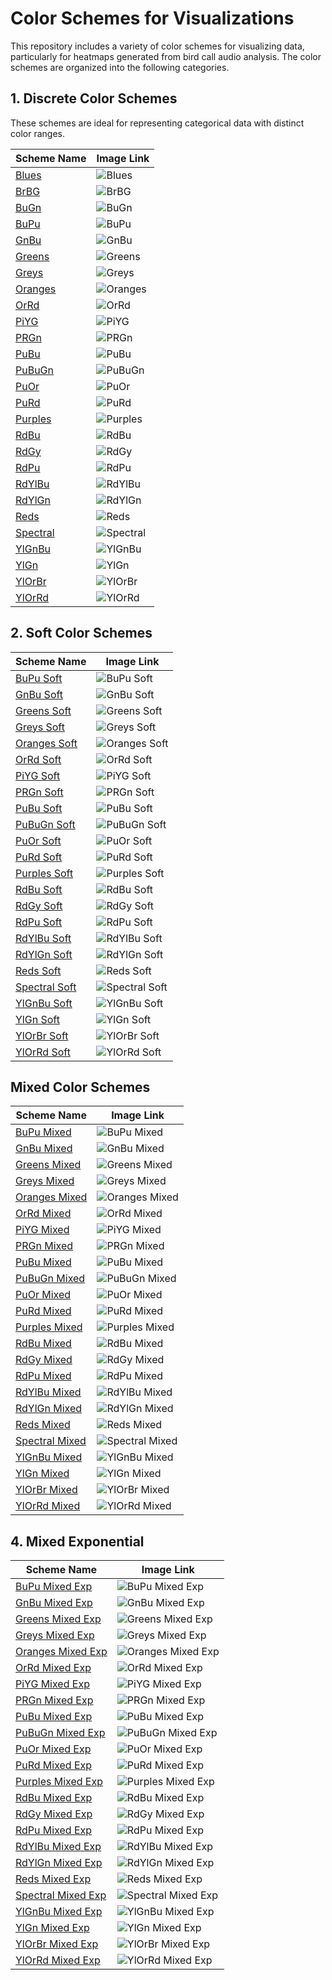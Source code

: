 # Color Schemes for Visualizations

This repository includes a variety of color schemes for visualizing data, particularly for heatmaps generated from bird call audio analysis. The color schemes are organized into the following categories.

## 1. Discrete Color Schemes

These schemes are ideal for representing categorical data with distinct color ranges.

| Scheme Name   | Image Link |
| ------------- | ----------- |
| [Blues](colorschemes/libheatmap_defaults/discrete/black_woodpecker_stft_Blues_discrete.png) | ![Blues](colorschemes/libheatmap_defaults/discrete/black_woodpecker_stft_Blues_discrete.png) |
| [BrBG](colorschemes/libheatmap_defaults/discrete/black_woodpecker_stft_BrBG_discrete.png) | ![BrBG](colorschemes/libheatmap_defaults/discrete/black_woodpecker_stft_BrBG_discrete.png) |
| [BuGn](colorschemes/libheatmap_defaults/discrete/black_woodpecker_stft_BuGn_discrete.png) | ![BuGn](colorschemes/libheatmap_defaults/discrete/black_woodpecker_stft_BuGn_discrete.png) |
| [BuPu](colorschemes/libheatmap_defaults/discrete/black_woodpecker_stft_BuPu_discrete.png) | ![BuPu](colorschemes/libheatmap_defaults/discrete/black_woodpecker_stft_BuPu_discrete.png) |
| [GnBu](colorschemes/libheatmap_defaults/discrete/black_woodpecker_stft_GnBu_discrete.png) | ![GnBu](colorschemes/libheatmap_defaults/discrete/black_woodpecker_stft_GnBu_discrete.png) |
| [Greens](colorschemes/libheatmap_defaults/discrete/black_woodpecker_stft_Greens_discrete.png) | ![Greens](colorschemes/libheatmap_defaults/discrete/black_woodpecker_stft_Greens_discrete.png) |
| [Greys](colorschemes/libheatmap_defaults/discrete/black_woodpecker_stft_Greys_discrete.png) | ![Greys](colorschemes/libheatmap_defaults/discrete/black_woodpecker_stft_Greys_discrete.png) |
| [Oranges](colorschemes/libheatmap_defaults/discrete/black_woodpecker_stft_Oranges_discrete.png) | ![Oranges](colorschemes/libheatmap_defaults/discrete/black_woodpecker_stft_Oranges_discrete.png) |
| [OrRd](colorschemes/libheatmap_defaults/discrete/black_woodpecker_stft_OrRd_discrete.png) | ![OrRd](colorschemes/libheatmap_defaults/discrete/black_woodpecker_stft_OrRd_discrete.png) |
| [PiYG](colorschemes/libheatmap_defaults/discrete/black_woodpecker_stft_PiYG_discrete.png) | ![PiYG](colorschemes/libheatmap_defaults/discrete/black_woodpecker_stft_PiYG_discrete.png) |
| [PRGn](colorschemes/libheatmap_defaults/discrete/black_woodpecker_stft_PRGn_discrete.png) | ![PRGn](colorschemes/libheatmap_defaults/discrete/black_woodpecker_stft_PRGn_discrete.png) |
| [PuBu](colorschemes/libheatmap_defaults/discrete/black_woodpecker_stft_PuBu_discrete.png) | ![PuBu](colorschemes/libheatmap_defaults/discrete/black_woodpecker_stft_PuBu_discrete.png) |
| [PuBuGn](colorschemes/libheatmap_defaults/discrete/black_woodpecker_stft_PuBuGn_discrete.png) | ![PuBuGn](colorschemes/libheatmap_defaults/discrete/black_woodpecker_stft_PuBuGn_discrete.png) |
| [PuOr](colorschemes/libheatmap_defaults/discrete/black_woodpecker_stft_PuOr_discrete.png) | ![PuOr](colorschemes/libheatmap_defaults/discrete/black_woodpecker_stft_PuOr_discrete.png) |
| [PuRd](colorschemes/libheatmap_defaults/discrete/black_woodpecker_stft_PuRd_discrete.png) | ![PuRd](colorschemes/libheatmap_defaults/discrete/black_woodpecker_stft_PuRd_discrete.png) |
| [Purples](colorschemes/libheatmap_defaults/discrete/black_woodpecker_stft_Purples_discrete.png) | ![Purples](colorschemes/libheatmap_defaults/discrete/black_woodpecker_stft_Purples_discrete.png) |
| [RdBu](colorschemes/libheatmap_defaults/discrete/black_woodpecker_stft_RdBu_discrete.png) | ![RdBu](colorschemes/libheatmap_defaults/discrete/black_woodpecker_stft_RdBu_discrete.png) |
| [RdGy](colorschemes/libheatmap_defaults/discrete/black_woodpecker_stft_RdGy_discrete.png) | ![RdGy](colorschemes/libheatmap_defaults/discrete/black_woodpecker_stft_RdGy_discrete.png) |
| [RdPu](colorschemes/libheatmap_defaults/discrete/black_woodpecker_stft_RdPu_discrete.png) | ![RdPu](colorschemes/libheatmap_defaults/discrete/black_woodpecker_stft_RdPu_discrete.png) |
| [RdYlBu](colorschemes/libheatmap_defaults/discrete/black_woodpecker_stft_RdYlBu_discrete.png) | ![RdYlBu](colorschemes/libheatmap_defaults/discrete/black_woodpecker_stft_RdYlBu_discrete.png) |
| [RdYlGn](colorschemes/libheatmap_defaults/discrete/black_woodpecker_stft_RdYlGn_discrete.png) | ![RdYlGn](colorschemes/libheatmap_defaults/discrete/black_woodpecker_stft_RdYlGn_discrete.png) |
| [Reds](colorschemes/libheatmap_defaults/discrete/black_woodpecker_stft_Reds_discrete.png) | ![Reds](colorschemes/libheatmap_defaults/discrete/black_woodpecker_stft_Reds_discrete.png) |
| [Spectral](colorschemes/libheatmap_defaults/discrete/black_woodpecker_stft_Spectral_discrete.png) | ![Spectral](colorschemes/libheatmap_defaults/discrete/black_woodpecker_stft_Spectral_discrete.png) |
| [YlGnBu](colorschemes/libheatmap_defaults/discrete/black_woodpecker_stft_YlGnBu_discrete.png) | ![YlGnBu](colorschemes/libheatmap_defaults/discrete/black_woodpecker_stft_YlGnBu_discrete.png) |
| [YlGn](colorschemes/libheatmap_defaults/discrete/black_woodpecker_stft_YlGn_discrete.png) | ![YlGn](colorschemes/libheatmap_defaults/discrete/black_woodpecker_stft_YlGn_discrete.png) |
| [YlOrBr](colorschemes/libheatmap_defaults/discrete/black_woodpecker_stft_YlOrBr_discrete.png) | ![YlOrBr](colorschemes/libheatmap_defaults/discrete/black_woodpecker_stft_YlOrBr_discrete.png) |
| [YlOrRd](colorschemes/libheatmap_defaults/discrete/black_woodpecker_stft_YlOrRd_discrete.png) | ![YlOrRd](colorschemes/libheatmap_defaults/discrete/black_woodpecker_stft_YlOrRd_discrete.png) |

## 2. Soft  Color Schemes

| Scheme Name   | Image Link |
| ------------- | ----------- |
| [BuPu Soft](colorschemes/libheatmap_defaults/soft/black_woodpecker_stft_BuPu_Soft.png) | ![BuPu Soft](colorschemes/libheatmap_defaults/soft/black_woodpecker_stft_BuPu_Soft.png) |
| [GnBu Soft](colorschemes/libheatmap_defaults/soft/black_woodpecker_stft_GnBu_Soft.png) | ![GnBu Soft](colorschemes/libheatmap_defaults/soft/black_woodpecker_stft_GnBu_Soft.png) |
| [Greens Soft](colorschemes/libheatmap_defaults/soft/black_woodpecker_stft_Greens_Soft.png) | ![Greens Soft](colorschemes/libheatmap_defaults/soft/black_woodpecker_stft_Greens_Soft.png) |
| [Greys Soft](colorschemes/libheatmap_defaults/soft/black_woodpecker_stft_Greys_Soft.png) | ![Greys Soft](colorschemes/libheatmap_defaults/soft/black_woodpecker_stft_Greys_Soft.png) |
| [Oranges Soft](colorschemes/libheatmap_defaults/soft/black_woodpecker_stft_Oranges_Soft.png) | ![Oranges Soft](colorschemes/libheatmap_defaults/soft/black_woodpecker_stft_Oranges_Soft.png) |
| [OrRd Soft](colorschemes/libheatmap_defaults/soft/black_woodpecker_stft_OrRd_Soft.png) | ![OrRd Soft](colorschemes/libheatmap_defaults/soft/black_woodpecker_stft_OrRd_Soft.png) |
| [PiYG Soft](colorschemes/libheatmap_defaults/soft/black_woodpecker_stft_PiYG_Soft.png) | ![PiYG Soft](colorschemes/libheatmap_defaults/soft/black_woodpecker_stft_PiYG_Soft.png) |
| [PRGn Soft](colorschemes/libheatmap_defaults/soft/black_woodpecker_stft_PRGn_Soft.png) | ![PRGn Soft](colorschemes/libheatmap_defaults/soft/black_woodpecker_stft_PRGn_Soft.png) |
| [PuBu Soft](colorschemes/libheatmap_defaults/soft/black_woodpecker_stft_PuBu_Soft.png) | ![PuBu Soft](colorschemes/libheatmap_defaults/soft/black_woodpecker_stft_PuBu_Soft.png) |
| [PuBuGn Soft](colorschemes/libheatmap_defaults/soft/black_woodpecker_stft_PuBuGn_Soft.png) | ![PuBuGn Soft](colorschemes/libheatmap_defaults/soft/black_woodpecker_stft_PuBuGn_Soft.png) |
| [PuOr Soft](colorschemes/libheatmap_defaults/soft/black_woodpecker_stft_PuOr_Soft.png) | ![PuOr Soft](colorschemes/libheatmap_defaults/soft/black_woodpecker_stft_PuOr_Soft.png) |
| [PuRd Soft](colorschemes/libheatmap_defaults/soft/black_woodpecker_stft_PuRd_Soft.png) | ![PuRd Soft](colorschemes/libheatmap_defaults/soft/black_woodpecker_stft_PuRd_Soft.png) |
| [Purples Soft](colorschemes/libheatmap_defaults/soft/black_woodpecker_stft_Purples_Soft.png) | ![Purples Soft](colorschemes/libheatmap_defaults/soft/black_woodpecker_stft_Purples_Soft.png) |
| [RdBu Soft](colorschemes/libheatmap_defaults/soft/black_woodpecker_stft_RdBu_Soft.png) | ![RdBu Soft](colorschemes/libheatmap_defaults/soft/black_woodpecker_stft_RdBu_Soft.png) |
| [RdGy Soft](colorschemes/libheatmap_defaults/soft/black_woodpecker_stft_RdGy_Soft.png) | ![RdGy Soft](colorschemes/libheatmap_defaults/soft/black_woodpecker_stft_RdGy_Soft.png) |
| [RdPu Soft](colorschemes/libheatmap_defaults/soft/black_woodpecker_stft_RdPu_Soft.png) | ![RdPu Soft](colorschemes/libheatmap_defaults/soft/black_woodpecker_stft_RdPu_Soft.png) |
| [RdYlBu Soft](colorschemes/libheatmap_defaults/soft/black_woodpecker_stft_RdYlBu_Soft.png) | ![RdYlBu Soft](colorschemes/libheatmap_defaults/soft/black_woodpecker_stft_RdYlBu_Soft.png) |
| [RdYlGn Soft](colorschemes/libheatmap_defaults/soft/black_woodpecker_stft_RdYlGn_Soft.png) | ![RdYlGn Soft](colorschemes/libheatmap_defaults/soft/black_woodpecker_stft_RdYlGn_Soft.png) |
| [Reds Soft](colorschemes/libheatmap_defaults/soft/black_woodpecker_stft_Reds_Soft.png) | ![Reds Soft](colorschemes/libheatmap_defaults/soft/black_woodpecker_stft_Reds_Soft.png) |
| [Spectral Soft](colorschemes/libheatmap_defaults/soft/black_woodpecker_stft_Spectral_Soft.png) | ![Spectral Soft](colorschemes/libheatmap_defaults/soft/black_woodpecker_stft_Spectral_Soft.png) |
| [YlGnBu Soft](colorschemes/libheatmap_defaults/soft/black_woodpecker_stft_YlGnBu_Soft.png) | ![YlGnBu Soft](colorschemes/libheatmap_defaults/soft/black_woodpecker_stft_YlGnBu_Soft.png) |
| [YlGn Soft](colorschemes/libheatmap_defaults/soft/black_woodpecker_stft_YlGn_Soft.png) | ![YlGn Soft](colorschemes/libheatmap_defaults/soft/black_woodpecker_stft_YlGn_Soft.png) |
| [YlOrBr Soft](colorschemes/libheatmap_defaults/soft/black_woodpecker_stft_YlOrBr_Soft.png) | ![YlOrBr Soft](colorschemes/libheatmap_defaults/soft/black_woodpecker_stft_YlOrBr_Soft.png) |
| [YlOrRd Soft](colorschemes/libheatmap_defaults/soft/black_woodpecker_stft_YlOrRd_Soft.png) | ![YlOrRd Soft](colorschemes/libheatmap_defaults/soft/black_woodpecker_stft_YlOrRd_Soft.png) |

## Mixed  Color Schemes

| Scheme Name   | Image Link |
| ------------- | ----------- |
| [BuPu Mixed](colorschemes/libheatmap_defaults/mixed/black_woodpecker_stft_BuPu_Mixed.png) | ![BuPu Mixed](colorschemes/libheatmap_defaults/mixed/black_woodpecker_stft_BuPu_Mixed.png) |
| [GnBu Mixed](colorschemes/libheatmap_defaults/mixed/black_woodpecker_stft_GnBu_Mixed.png) | ![GnBu Mixed](colorschemes/libheatmap_defaults/mixed/black_woodpecker_stft_GnBu_Mixed.png) |
| [Greens Mixed](colorschemes/libheatmap_defaults/mixed/black_woodpecker_stft_Greens_Mixed.png) | ![Greens Mixed](colorschemes/libheatmap_defaults/mixed/black_woodpecker_stft_Greens_Mixed.png) |
| [Greys Mixed](colorschemes/libheatmap_defaults/mixed/black_woodpecker_stft_Greys_Mixed.png) | ![Greys Mixed](colorschemes/libheatmap_defaults/mixed/black_woodpecker_stft_Greys_Mixed.png) |
| [Oranges Mixed](colorschemes/libheatmap_defaults/mixed/black_woodpecker_stft_Oranges_Mixed.png) | ![Oranges Mixed](colorschemes/libheatmap_defaults/mixed/black_woodpecker_stft_Oranges_Mixed.png) |
| [OrRd Mixed](colorschemes/libheatmap_defaults/mixed/black_woodpecker_stft_OrRd_Mixed.png) | ![OrRd Mixed](colorschemes/libheatmap_defaults/mixed/black_woodpecker_stft_OrRd_Mixed.png) |
| [PiYG Mixed](colorschemes/libheatmap_defaults/mixed/black_woodpecker_stft_PiYG_Mixed.png) | ![PiYG Mixed](colorschemes/libheatmap_defaults/mixed/black_woodpecker_stft_PiYG_Mixed.png) |
| [PRGn Mixed](colorschemes/libheatmap_defaults/mixed/black_woodpecker_stft_PRGn_Mixed.png) | ![PRGn Mixed](colorschemes/libheatmap_defaults/mixed/black_woodpecker_stft_PRGn_Mixed.png) |
| [PuBu Mixed](colorschemes/libheatmap_defaults/mixed/black_woodpecker_stft_PuBu_Mixed.png) | ![PuBu Mixed](colorschemes/libheatmap_defaults/mixed/black_woodpecker_stft_PuBu_Mixed.png) |
| [PuBuGn Mixed](colorschemes/libheatmap_defaults/mixed/black_woodpecker_stft_PuBuGn_Mixed.png) | ![PuBuGn Mixed](colorschemes/libheatmap_defaults/mixed/black_woodpecker_stft_PuBuGn_Mixed.png) |
| [PuOr Mixed](colorschemes/libheatmap_defaults/mixed/black_woodpecker_stft_PuOr_Mixed.png) | ![PuOr Mixed](colorschemes/libheatmap_defaults/mixed/black_woodpecker_stft_PuOr_Mixed.png) |
| [PuRd Mixed](colorschemes/libheatmap_defaults/mixed/black_woodpecker_stft_PuRd_Mixed.png) | ![PuRd Mixed](colorschemes/libheatmap_defaults/mixed/black_woodpecker_stft_PuRd_Mixed.png) |
| [Purples Mixed](colorschemes/libheatmap_defaults/mixed/black_woodpecker_stft_Purples_Mixed.png) | ![Purples Mixed](colorschemes/libheatmap_defaults/mixed/black_woodpecker_stft_Purples_Mixed.png) |
| [RdBu Mixed](colorschemes/libheatmap_defaults/mixed/black_woodpecker_stft_RdBu_Mixed.png) | ![RdBu Mixed](colorschemes/libheatmap_defaults/mixed/black_woodpecker_stft_RdBu_Mixed.png) |
| [RdGy Mixed](colorschemes/libheatmap_defaults/mixed/black_woodpecker_stft_RdGy_Mixed.png) | ![RdGy Mixed](colorschemes/libheatmap_defaults/mixed/black_woodpecker_stft_RdGy_Mixed.png) |
| [RdPu Mixed](colorschemes/libheatmap_defaults/mixed/black_woodpecker_stft_RdPu_Mixed.png) | ![RdPu Mixed](colorschemes/libheatmap_defaults/mixed/black_woodpecker_stft_RdPu_Mixed.png) |
| [RdYlBu Mixed](colorschemes/libheatmap_defaults/mixed/black_woodpecker_stft_RdYlBu_Mixed.png) | ![RdYlBu Mixed](colorschemes/libheatmap_defaults/mixed/black_woodpecker_stft_RdYlBu_Mixed.png) |
| [RdYlGn Mixed](colorschemes/libheatmap_defaults/mixed/black_woodpecker_stft_RdYlGn_Mixed.png) | ![RdYlGn Mixed](colorschemes/libheatmap_defaults/mixed/black_woodpecker_stft_RdYlGn_Mixed.png) |
| [Reds Mixed](colorschemes/libheatmap_defaults/mixed/black_woodpecker_stft_Reds_Mixed.png) | ![Reds Mixed](colorschemes/libheatmap_defaults/mixed/black_woodpecker_stft_Reds_Mixed.png) |
| [Spectral Mixed](colorschemes/libheatmap_defaults/mixed/black_woodpecker_stft_Spectral_Mixed.png) | ![Spectral Mixed](colorschemes/libheatmap_defaults/mixed/black_woodpecker_stft_Spectral_Mixed.png) |
| [YlGnBu Mixed](colorschemes/libheatmap_defaults/mixed/black_woodpecker_stft_YlGnBu_Mixed.png) | ![YlGnBu Mixed](colorschemes/libheatmap_defaults/mixed/black_woodpecker_stft_YlGnBu_Mixed.png) |
| [YlGn Mixed](colorschemes/libheatmap_defaults/mixed/black_woodpecker_stft_YlGn_Mixed.png) | ![YlGn Mixed](colorschemes/libheatmap_defaults/mixed/black_woodpecker_stft_YlGn_Mixed.png) |
| [YlOrBr Mixed](colorschemes/libheatmap_defaults/mixed/black_woodpecker_stft_YlOrBr_Mixed.png) | ![YlOrBr Mixed](colorschemes/libheatmap_defaults/mixed/black_woodpecker_stft_YlOrBr_Mixed.png) |
| [YlOrRd Mixed](colorschemes/libheatmap_defaults/mixed/black_woodpecker_stft_YlOrRd_Mixed.png) | ![YlOrRd Mixed](colorschemes/libheatmap_defaults/mixed/black_woodpecker_stft_YlOrRd_Mixed.png) |


## 4. Mixed Exponential

| Scheme Name   | Image Link |
| ------------- | ----------- |
| [BuPu Mixed Exp](colorschemes/libheatmap_defaults/mixed_exp/black_woodpecker_stft_BuPu_Mixed_Exp.png) | ![BuPu Mixed Exp](colorschemes/libheatmap_defaults/mixed_exp/black_woodpecker_stft_BuPu_Mixed_Exp.png) |
| [GnBu Mixed Exp](colorschemes/libheatmap_defaults/mixed_exp/black_woodpecker_stft_GnBu_Mixed_Exp.png) | ![GnBu Mixed Exp](colorschemes/libheatmap_defaults/mixed_exp/black_woodpecker_stft_GnBu_Mixed_Exp.png) |
| [Greens Mixed Exp](colorschemes/libheatmap_defaults/mixed_exp/black_woodpecker_stft_Greens_Mixed_Exp.png) | ![Greens Mixed Exp](colorschemes/libheatmap_defaults/mixed_exp/black_woodpecker_stft_Greens_Mixed_Exp.png) |
| [Greys Mixed Exp](colorschemes/libheatmap_defaults/mixed_exp/black_woodpecker_stft_Greys_Mixed_Exp.png) | ![Greys Mixed Exp](colorschemes/libheatmap_defaults/mixed_exp/black_woodpecker_stft_Greys_Mixed_Exp.png) |
| [Oranges Mixed Exp](colorschemes/libheatmap_defaults/mixed_exp/black_woodpecker_stft_Oranges_Mixed_Exp.png) | ![Oranges Mixed Exp](colorschemes/libheatmap_defaults/mixed_exp/black_woodpecker_stft_Oranges_Mixed_Exp.png) |
| [OrRd Mixed Exp](colorschemes/libheatmap_defaults/mixed_exp/black_woodpecker_stft_OrRd_Mixed_Exp.png) | ![OrRd Mixed Exp](colorschemes/libheatmap_defaults/mixed_exp/black_woodpecker_stft_OrRd_Mixed_Exp.png) |
| [PiYG Mixed Exp](colorschemes/libheatmap_defaults/mixed_exp/black_woodpecker_stft_PiYG_Mixed_Exp.png) | ![PiYG Mixed Exp](colorschemes/libheatmap_defaults/mixed_exp/black_woodpecker_stft_PiYG_Mixed_Exp.png) |
| [PRGn Mixed Exp](colorschemes/libheatmap_defaults/mixed_exp/black_woodpecker_stft_PRGn_Mixed_Exp.png) | ![PRGn Mixed Exp](colorschemes/libheatmap_defaults/mixed_exp/black_woodpecker_stft_PRGn_Mixed_Exp.png) |
| [PuBu Mixed Exp](colorschemes/libheatmap_defaults/mixed_exp/black_woodpecker_stft_PuBu_Mixed_Exp.png) | ![PuBu Mixed Exp](colorschemes/libheatmap_defaults/mixed_exp/black_woodpecker_stft_PuBu_Mixed_Exp.png) |
| [PuBuGn Mixed Exp](colorschemes/libheatmap_defaults/mixed_exp/black_woodpecker_stft_PuBuGn_Mixed_Exp.png) | ![PuBuGn Mixed Exp](colorschemes/libheatmap_defaults/mixed_exp/black_woodpecker_stft_PuBuGn_Mixed_Exp.png) |
| [PuOr Mixed Exp](colorschemes/libheatmap_defaults/mixed_exp/black_woodpecker_stft_PuOr_Mixed_Exp.png) | ![PuOr Mixed Exp](colorschemes/libheatmap_defaults/mixed_exp/black_woodpecker_stft_PuOr_Mixed_Exp.png) |
| [PuRd Mixed Exp](colorschemes/libheatmap_defaults/mixed_exp/black_woodpecker_stft_PuRd_Mixed_Exp.png) | ![PuRd Mixed Exp](colorschemes/libheatmap_defaults/mixed_exp/black_woodpecker_stft_PuRd_Mixed_Exp.png) |
| [Purples Mixed Exp](colorschemes/libheatmap_defaults/mixed_exp/black_woodpecker_stft_Purples_Mixed_Exp.png) | ![Purples Mixed Exp](colorschemes/libheatmap_defaults/mixed_exp/black_woodpecker_stft_Purples_Mixed_Exp.png) |
| [RdBu Mixed Exp](colorschemes/libheatmap_defaults/mixed_exp/black_woodpecker_stft_RdBu_Mixed_Exp.png) | ![RdBu Mixed Exp](colorschemes/libheatmap_defaults/mixed_exp/black_woodpecker_stft_RdBu_Mixed_Exp.png) |
| [RdGy Mixed Exp](colorschemes/libheatmap_defaults/mixed_exp/black_woodpecker_stft_RdGy_Mixed_Exp.png) | ![RdGy Mixed Exp](colorschemes/libheatmap_defaults/mixed_exp/black_woodpecker_stft_RdGy_Mixed_Exp.png) |
| [RdPu Mixed Exp](colorschemes/libheatmap_defaults/mixed_exp/black_woodpecker_stft_RdPu_Mixed_Exp.png) | ![RdPu Mixed Exp](colorschemes/libheatmap_defaults/mixed_exp/black_woodpecker_stft_RdPu_Mixed_Exp.png) |
| [RdYlBu Mixed Exp](colorschemes/libheatmap_defaults/mixed_exp/black_woodpecker_stft_RdYlBu_Mixed_Exp.png) | ![RdYlBu Mixed Exp](colorschemes/libheatmap_defaults/mixed_exp/black_woodpecker_stft_RdYlBu_Mixed_Exp.png) |
| [RdYlGn Mixed Exp](colorschemes/libheatmap_defaults/mixed_exp/black_woodpecker_stft_RdYlGn_Mixed_Exp.png) | ![RdYlGn Mixed Exp](colorschemes/libheatmap_defaults/mixed_exp/black_woodpecker_stft_RdYlGn_Mixed_Exp.png) |
| [Reds Mixed Exp](colorschemes/libheatmap_defaults/mixed_exp/black_woodpecker_stft_Reds_Mixed_Exp.png) | ![Reds Mixed Exp](colorschemes/libheatmap_defaults/mixed_exp/black_woodpecker_stft_Reds_Mixed_Exp.png) |
| [Spectral Mixed Exp](colorschemes/libheatmap_defaults/mixed_exp/black_woodpecker_stft_Spectral_Mixed_Exp.png) | ![Spectral Mixed Exp](colorschemes/libheatmap_defaults/mixed_exp/black_woodpecker_stft_Spectral_Mixed_Exp.png) |
| [YlGnBu Mixed Exp](colorschemes/libheatmap_defaults/mixed_exp/black_woodpecker_stft_YlGnBu_Mixed_Exp.png) | ![YlGnBu Mixed Exp](colorschemes/libheatmap_defaults/mixed_exp/black_woodpecker_stft_YlGnBu_Mixed_Exp.png) |
| [YlGn Mixed Exp](colorschemes/libheatmap_defaults/mixed_exp/black_woodpecker_stft_YlGn_Mixed_Exp.png) | ![YlGn Mixed Exp](colorschemes/libheatmap_defaults/mixed_exp/black_woodpecker_stft_YlGn_Mixed_Exp.png) |
| [YlOrBr Mixed Exp](colorschemes/libheatmap_defaults/mixed_exp/black_woodpecker_stft_YlOrBr_Mixed_Exp.png) | ![YlOrBr Mixed Exp](colorschemes/libheatmap_defaults/mixed_exp/black_woodpecker_stft_YlOrBr_Mixed_Exp.png) |
| [YlOrRd Mixed Exp](colorschemes/libheatmap_defaults/mixed_exp/black_woodpecker_stft_YlOrRd_Mixed_Exp.png) | ![YlOrRd Mixed Exp](colorschemes/libheatmap_defaults/mixed_exp/black_woodpecker_stft_YlOrRd_Mixed_Exp.png) |

